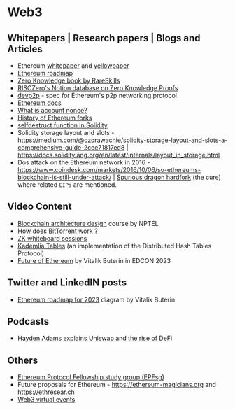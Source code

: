 # Web3

## Whitepapers | Research papers | Blogs and Articles

- Ethereum [whitepaper](https://ethereum.org/whitepaper#ethereum-whitepaper) and [yellowpaper](https://ethereum.github.io/yellowpaper/paper.pdf)
- [Ethereum roadmap](https://ethereum.org/roadmap)
- [Zero Knowledge book by RareSkills](https://www.rareskills.io/zk-book)
- [RISCZero's Notion database on Zero Knowledge Proofs](https://risczero.notion.site/5a335a1d29b44cb48c44b36ae66f366f?v=95cda72e39d3403fbfb59884afb0045d)
- [devp2p](https://github.com/ethereum/devp2p) - spec for Ethereum's p2p networking protocol
- [Ethereum docs](https://ethereum.org/en/developers/docs/)
- [What is account nonce?](https://medium.com/coinmonks/the-account-nonce-in-ethereum-explained-c087bd4a3c29)
- [History of Ethereum forks](https://ethereum.org/en/history/)
- [selfdestruct function in Solidity](https://www.alchemy.com/overviews/selfdestruct-solidity)
- Solidity storage layout and slots - https://medium.com/@ozorawachie/solidity-storage-layout-and-slots-a-comprehensive-guide-2cee71817ed8 | https://docs.soliditylang.org/en/latest/internals/layout_in_storage.html
- Dos attack on the Ethereum network in 2016 - https://www.coindesk.com/markets/2016/10/06/so-ethereums-blockchain-is-still-under-attack/ | [Spurious dragon hardfork](https://blog.ethereum.org/2016/11/18/hard-fork-no-4-spurious-dragon) (the cure) where related `EIPs` are mentioned.

## Video Content

- [Blockchain architecture design](https://www.youtube.com/playlist?list=PLbRMhDVUMngfxxyVLh2t2gKDUfsOdGn56) course by NPTEL
- [How does BitTorrent work ?](https://www.youtube.com/watch?v=xH00ikD1oDo)
- [ZK whiteboard sessions](https://zkhack.dev/whiteboard/)
- [Kademlia Tables](https://youtu.be/_kCHOpINA5g) (an implementation of the Distributed Hash Tables Protocol)
- [Future of Ethereum](https://www.youtube.com/watch?v=NS0P1eiW7NE&pp=ygUKZWRjb24gMjAyMw%3D%3D) by Vitalik Buterin in EDCON 2023

## Twitter and LinkedIN posts

- [Ethereum roadmap for 2023](https://twitter.com/VitalikButerin/status/1741190491578810445) diagram by Vitalik Buterin

## Podcasts

- [Hayden Adams explains Uniswap and the rise of DeFi](https://podcasts.apple.com/us/podcast/hayden-adams-explains-uniswap-and-the-rise-of-defi/id1056200096?i=1000520421257)

## Others

- [Ethereum Protocol Fellowship study group (EPFsg)](https://epf.wiki/#/eps/intro)
- Future proposals for Ethereum - https://ethereum-magicians.org and https://ethresear.ch
- [Web3 virtual events](https://streameth.org)
